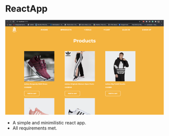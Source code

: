 # ReactApp
<img src="./src/img/Lab.png" alt="My cool logo"/>

- A simple and minimilistic react app.
- All requirements met.
